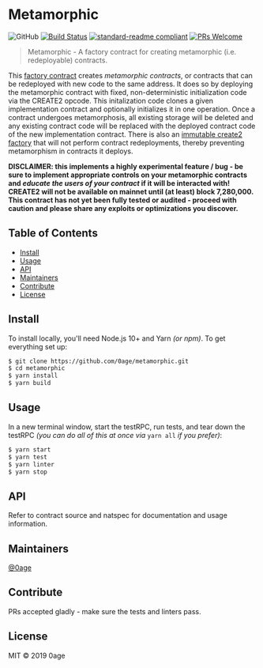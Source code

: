 # Metamorphic

![GitHub](https://img.shields.io/github/license/0age/metamorphic.svg?colorB=brightgreen)
[![Build Status](https://travis-ci.org/0age/metamorphic.svg?branch=master)](https://travis-ci.org/0age/metamorphic)
[![standard-readme compliant](https://img.shields.io/badge/standard--readme-OK-green.svg?style=flat-square)](https://github.com/RichardLitt/standard-readme)
[![PRs Welcome](https://img.shields.io/badge/PRs-welcome-brightgreen.svg)](http://makeapullrequest.com)

> Metamorphic - A factory contract for creating metamorphic (i.e. redeployable) contracts.

This [factory contract](https://github.com/0age/metamorphic/blob/master/contracts/MetamorphicContractFactory.sol) creates *metamorphic contracts*, or contracts that can be redeployed with new code to the same address. It does so by deploying the metamorphic contract with fixed, non-deterministic initialization code via the CREATE2 opcode. This initalization code clones a given implementation contract and optionally initializes it in one operation. Once a contract undergoes metamorphosis, all existing storage will be deleted and any existing contract code will be replaced with the deployed contract code of the new implementation contract. There is also an [immutable create2 factory](https://github.com/0age/metamorphic/blob/master/contracts/ImmutableCreate2Factory.sol) that will not perform contract redeployments, thereby preventing metamorphism in contracts it deploys.

**DISCLAIMER: this implements a highly experimental feature / bug - be sure to implement appropriate controls on your metamorphic contracts and *educate the users of your contract* if it will be interacted with! CREATE2 will not be available on mainnet until (at least) block 7,280,000. This contract has not yet been fully tested or audited - proceed with caution and please share any exploits or optimizations you discover.**

## Table of Contents

- [Install](#install)
- [Usage](#usage)
- [API](#api)
- [Maintainers](#maintainers)
- [Contribute](#contribute)
- [License](#license)

## Install
To install locally, you'll need Node.js 10+ and Yarn *(or npm)*. To get everything set up:
```sh
$ git clone https://github.com/0age/metamorphic.git
$ cd metamorphic
$ yarn install
$ yarn build
```

## Usage
In a new terminal window, start the testRPC, run tests, and tear down the testRPC *(you can do all of this at once via* `yarn all` *if you prefer)*:
```sh
$ yarn start
$ yarn test
$ yarn linter
$ yarn stop
```

## API

Refer to contract source and natspec for documentation and usage information.

## Maintainers

[@0age](https://github.com/0age)

## Contribute

PRs accepted gladly - make sure the tests and linters pass.

## License

MIT © 2019 0age
